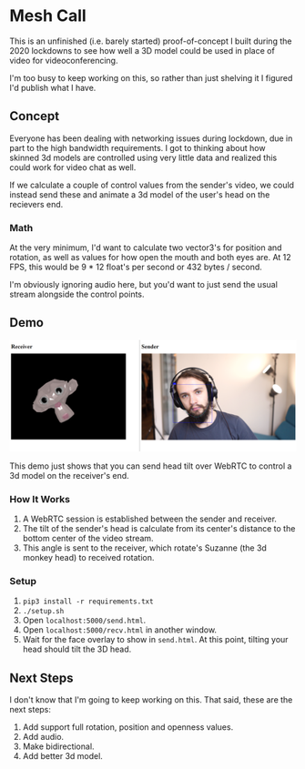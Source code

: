 # Mesh Call
This is an unfinished (i.e. barely started) proof-of-concept I built during the 2020 lockdowns to see how well a 3D model could be used in place of video for videoconferencing.

I'm too busy to keep working on this, so rather than just shelving it I figured I'd publish what I have.

## Concept
Everyone has been dealing with networking issues during lockdown, due in part to the high bandwidth requirements.
I got to thinking about how skinned 3d models are controlled using very little data and realized this could work for video chat as well.

If we calculate a couple of control values from the sender's video, we could instead send these and animate a 3d model of the user's head on the recievers end.

### Math
At the very minimum, I'd want to calculate two vector3's for position and rotation, as well as values for how open the mouth and both eyes are.
At 12 FPS, this would be 9 * 12 float's per second or 432 bytes / second.

I'm obviously ignoring audio here, but you'd want to just send the usual stream alongside the control points.

## Demo

![demo](demo.png)

This demo just shows that you can send head tilt over WebRTC to control a 3d model on the receiver's end.

### How It Works
1. A WebRTC session is established between the sender and receiver.
2. The tilt of the sender's head is calculate from its center's distance to the bottom center of the video stream.
3. This angle is sent to the receiver, which rotate's Suzanne (the 3d monkey head) to received rotation.

### Setup
1. `pip3 install -r requirements.txt`
2. `./setup.sh`
3. Open `localhost:5000/send.html`.
4. Open `localhost:5000/recv.html` in another window.
5. Wait for the face overlay to show in `send.html`. At this point, tilting your head should tilt the 3D head.

## Next Steps
I don't know that I'm going to keep working on this.
That said, these are the next steps:
1. Add support full rotation, position and openness values.
2. Add audio.
3. Make bidirectional.
4. Add better 3d model.